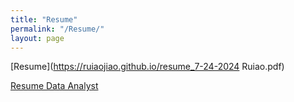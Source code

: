 ```yaml
---
title: "Resume"
permalink: "/Resume/"
layout: page
---
```

[Resume](https://ruiaojiao.github.io/resume_7-24-2024 Ruiao.pdf)

[Resume Data Analyst](https://ruiaojiao.github.io/Resume_Data_Analyst_Ruiao.pdf)
